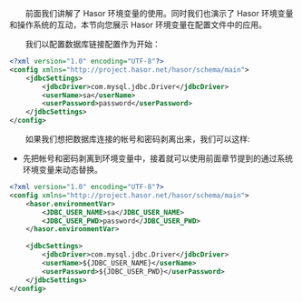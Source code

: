 &emsp;&emsp;前面我们讲解了 Hasor 环境变量的使用。同时我们也演示了 Hasor 环境变量和操作系统的互动，本节向您展示 Hasor 环境变量在配置文件中的应用。

&emsp;&emsp;我们以配置数据库链接配置作为开始：
```xml
<?xml version="1.0" encoding="UTF-8"?>
<config xmlns="http://project.hasor.net/hasor/schema/main">
    <jdbcSettings>
        <jdbcDriver>com.mysql.jdbc.Driver</jdbcDriver>
        <userName>sa</userName>
        <userPassword>password</userPassword>
    </jdbcSettings>
</config>
```

&emsp;&emsp;如果我们想把数据库连接的帐号和密码剥离出来，我们可以这样:
- 先把帐号和密码剥离到环境变量中，接着就可以使用前面章节提到的通过系统环境变量来动态替换。
```xml
<?xml version="1.0" encoding="UTF-8"?>
<config xmlns="http://project.hasor.net/hasor/schema/main">
    <hasor.environmentVar>
        <JDBC_USER_NAME>sa</JDBC_USER_NAME>
        <JDBC_USER_PWD>password</JDBC_USER_PWD>
    </hasor.environmentVar>
    
    <jdbcSettings>
        <jdbcDriver>com.mysql.jdbc.Driver</jdbcDriver>
        <userName>${JDBC_USER_NAME}</userName>
        <userPassword>${JDBC_USER_PWD}</userPassword>
    </jdbcSettings>
</config>
```
